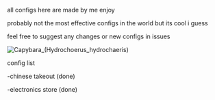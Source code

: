 all configs here are made by me enjoy

probably not the most effective configs in the world but its cool i guess

feel free to suggest any changes or new configs in issues 

![Capybara_(Hydrochoerus_hydrochaeris)](https://user-images.githubusercontent.com/77473641/209442931-ef0431e8-d608-497d-9fa7-96a19adea451.JPG)

config list

-chinese takeout (done)

-electronics store (done)
